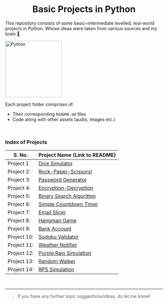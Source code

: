 <h1 align = "center">Basic Projects in Python</h1>

 This repository consists of some basic~intermediate levelled, real-world projects in Python. Whose ideas were taken from various sources and my brain 🧠
 
 <img src = "https://upload.wikimedia.org/wikipedia/commons/thumb/c/c3/Python-logo-notext.svg/1024px-Python-logo-notext.svg.png" alt = "Python" height = 180 width = 180>
 
Each project folder comprises of:
- Their corresponding `README.md` files
- Code along with other assets (audio, images etc.)
  
<br>

 ### Index of Projects 
 
| S. No.      | Project Name (Link to README)                                                                                                       
|-------------|----------------------------------------------------------------------------------------------------------------------------------|
| Project 1   | [Dice Simulator](https://github.com/TERNION-1121/Basic-Projects-in-Python/tree/main/Project%201-%20Dice%20Simulator/dice-sim.md) 
| Project 2:  | [Rock-Paper-Scissors!](https://github.com/TERNION-1121/Basic-Projects-in-Python/tree/main/Project%202-%20Rock-Paper-Scissors!/rock-paper-scissors.md)
| Project 3:  | [Password Generator](https://github.com/TERNION-1121/Basic-Projects-in-Python/tree/main/Project%203-%20Password%20Generator/pwd-gen.md)
| Project 4:  | [Encryption-Decryption](https://github.com/TERNION-1121/Basic-Projects-in-Python/tree/main/Project%204-%20Encryption-Decryption/encrypt_decrypt.md)
| Project 5:  | [Binary Search Algorithm](https://github.com/TERNION-1121/Basic-Projects-in-Python/tree/main/Project%205-%20Binary%20Search%20Algorithm/binary-search.md)
| Project 6:  | [Simple Countdown Timer](https://github.com/TERNION-1121/Basic-Projects-in-Python/tree/main/Project%206-%20Simple%20Countdown%20Timer/countdown-timer.md)
| Project 7:  | [Email Slicer](https://github.com/TERNION-1121/Basic-Projects-in-Python/tree/main/Project%207-%20Email%20Slicer/email_slicer.md)
| Project 8:  | [Hangman Game](https://github.com/TERNION-1121/Basic-Projects-in-Python/tree/main/Project%208-%20Hangman%20Game/hangman.md)
| Project 9:  | [Bank Account](https://github.com/TERNION-1121/Basic-Projects-in-Python/tree/main/Project%209-Bank%20Account/bank_acc.md)
| Project 10: | [Sudoku Validator](https://github.com/TERNION-1121/Basic-Projects-in-Python/blob/main/Project%2010-%20Sudoku%20Validator/sudoku_validator.md)
| Project 11: | [Weather Notifier](https://github.com/TERNION-1121/Basic-Projects-in-Python/tree/main/Project%2011-%20Desktop%20Weather%20Notifier/weather_notifier.md)
| Project 12: | [Purple Rain Simulation](https://github.com/TERNION-1121/Basic-Projects-in-Python/tree/main/Project%2012-%20Purple%20Rain%20Simulation)
| Project 13: | [Random Walker](https://github.com/TERNION-1121/Basic-Projects-in-Python/tree/main/Project%2013-%20Random%20Walker#readme)
| Project 14: | [RPS Simulation](https://github.com/TERNION-1121/Basic-Projects-in-Python/tree/main/Project%2014%20-%20RPS%20Simulation#readme)
<br>
<hr>

> If you have any further topic suggestions/ideas, do let me know!
